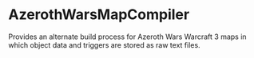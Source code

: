 # AzerothWarsMapCompiler

Provides an alternate build process for Azeroth Wars Warcraft 3 maps in which object data and triggers are stored as raw
text files.

